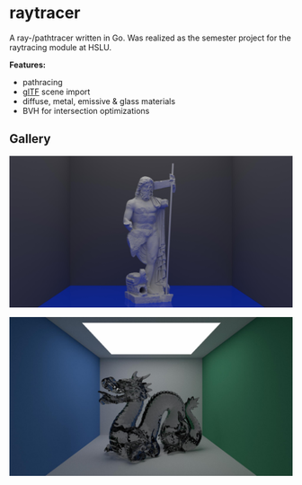 # raytracer

A ray-/pathtracer written in Go. Was realized as the semester project for the raytracing module at HSLU.

**Features:**

- pathracing
- [glTF](https://www.khronos.org/Gltf) scene import
- diffuse, metal, emissive & glass materials
- BVH for intersection optimizations

## Gallery

![Neptune](/.renders/neptune_4k_4096s.jpeg)

![Dragon Glass](/.renders/dragon_glass_hd_2048s.jpeg)
